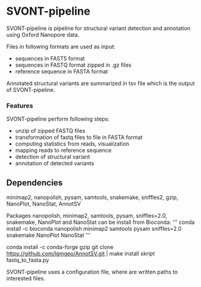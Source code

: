 # SVONT-pipeline
SVONT-pipeline is pipeline for structural variant detection and annotation using Oxford Nanopore data. 

Files in following formats are used as input:
- sequences in FAST5 format
- sequences in FASTQ format zipped in .gz files
- reference sequence in FASTA format

Annotated structural variants are summarized in tsv file which is the output of SVONT-pipeline. 

### Features
SVONT-pipeline perform following steps:
- unzip of zipped FASTQ files
- transformation of fastq files to file in FASTA format
- computing statistics from reads, visualization 
- mapping reads to reference sequence
- detection of structural variant
- annotation of detected variants


## Dependencies
minimap2, nanopolish, pysam, samtools, snakemake, sniffles2, gzip, NanoPlot, NanoStat, AnnotSV

Packages nanopolish, minimap2, samtools, pysam, sniffles=2.0, snakemake, NanoPlot and NanoStat can be install from Bioconda:
'''
conda install -c bioconda nanopolish minimap2 samtools pysam sniffles=2.0 snakemake NanoPlot NanoStat
'''

conda install -c conda-forge gzip
git clone https://github.com/lgmgeo/AnnotSV.git | make install
skript fastq_to_fasta.py

SVONT-pipeline uses a configuration file, where are written paths to interested files.
